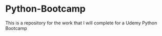 # Python-Bootcamp
This is a repository for the work that I will complete for a Udemy Python Bootcamp
